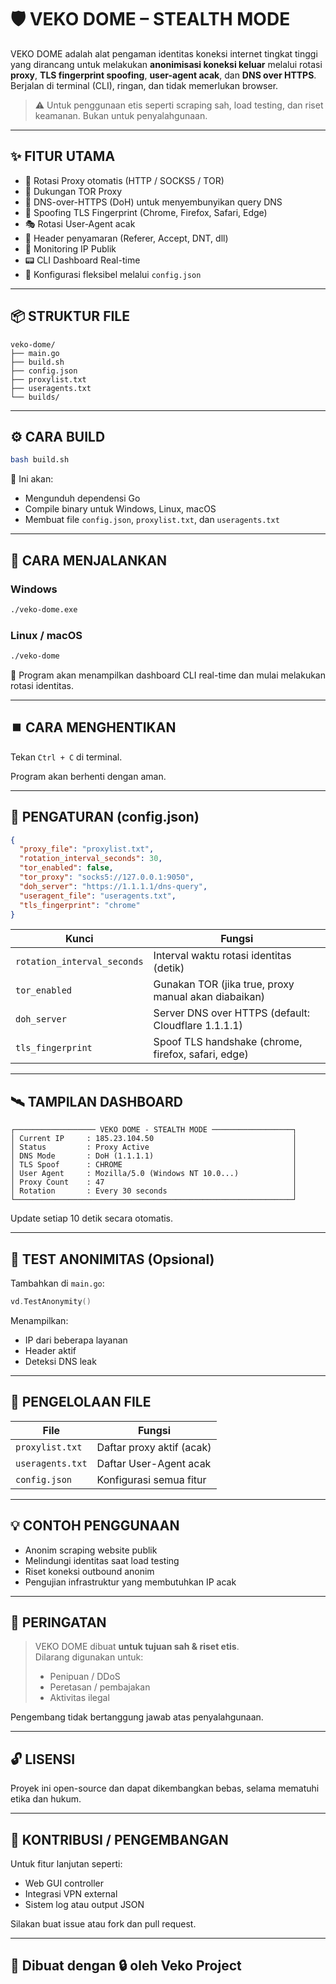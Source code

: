 # 🛡️ VEKO DOME – STEALTH MODE

VEKO DOME adalah alat pengaman identitas koneksi internet tingkat tinggi yang dirancang untuk melakukan **anonimisasi koneksi keluar** melalui rotasi **proxy**, **TLS fingerprint spoofing**, **user-agent acak**, dan **DNS over HTTPS**.  
Berjalan di terminal (CLI), ringan, dan tidak memerlukan browser.

> ⚠️ Untuk penggunaan etis seperti scraping sah, load testing, dan riset keamanan. Bukan untuk penyalahgunaan.

---

## ✨ FITUR UTAMA

- 🔄 Rotasi Proxy otomatis (HTTP / SOCKS5 / TOR)
- 🧅 Dukungan TOR Proxy
- 🔐 DNS-over-HTTPS (DoH) untuk menyembunyikan query DNS
- 🧬 Spoofing TLS Fingerprint (Chrome, Firefox, Safari, Edge)
- 🎭 Rotasi User-Agent acak
- 🧾 Header penyamaran (Referer, Accept, DNT, dll)
- 📡 Monitoring IP Publik
- 📟 CLI Dashboard Real-time
- 📁 Konfigurasi fleksibel melalui `config.json`

---

## 📦 STRUKTUR FILE

```
veko-dome/
├── main.go
├── build.sh
├── config.json
├── proxylist.txt
├── useragents.txt
└── builds/
```

---

## ⚙️ CARA BUILD

```bash
bash build.sh
```

📌 Ini akan:
- Mengunduh dependensi Go
- Compile binary untuk Windows, Linux, macOS
- Membuat file `config.json`, `proxylist.txt`, dan `useragents.txt`

---

## 🚀 CARA MENJALANKAN

### Windows
```bash
./veko-dome.exe
```

### Linux / macOS
```bash
./veko-dome
```

📌 Program akan menampilkan dashboard CLI real-time dan mulai melakukan rotasi identitas.

---

## ⏹️ CARA MENGHENTIKAN

Tekan `Ctrl + C` di terminal.

Program akan berhenti dengan aman.

---

## 🔧 PENGATURAN (config.json)

```json
{
  "proxy_file": "proxylist.txt",
  "rotation_interval_seconds": 30,
  "tor_enabled": false,
  "tor_proxy": "socks5://127.0.0.1:9050",
  "doh_server": "https://1.1.1.1/dns-query",
  "useragent_file": "useragents.txt",
  "tls_fingerprint": "chrome"
}
```

| Kunci               | Fungsi                                                                 |
|---------------------|------------------------------------------------------------------------|
| `rotation_interval_seconds` | Interval waktu rotasi identitas (detik)                   |
| `tor_enabled`       | Gunakan TOR (jika true, proxy manual akan diabaikan)                  |
| `doh_server`        | Server DNS over HTTPS (default: Cloudflare 1.1.1.1)                    |
| `tls_fingerprint`   | Spoof TLS handshake (chrome, firefox, safari, edge)                   |

---

## 🛰️ TAMPILAN DASHBOARD

```text
┌────────────────── VEKO DOME - STEALTH MODE ──────────────────┐
│ Current IP     : 185.23.104.50                               │
│ Status         : Proxy Active                                │
│ DNS Mode       : DoH (1.1.1.1)                               │
│ TLS Spoof      : CHROME                                      │
│ User Agent     : Mozilla/5.0 (Windows NT 10.0...)            │
│ Proxy Count    : 47                                          │
│ Rotation       : Every 30 seconds                            │
└──────────────────────────────────────────────────────────────┘
```

Update setiap 10 detik secara otomatis.

---

## 🧪 TEST ANONIMITAS (Opsional)

Tambahkan di `main.go`:
```go
vd.TestAnonymity()
```

Menampilkan:
- IP dari beberapa layanan
- Header aktif
- Deteksi DNS leak

---

## 📁 PENGELOLAAN FILE

| File             | Fungsi                     |
|------------------|----------------------------|
| `proxylist.txt`  | Daftar proxy aktif (acak)  |
| `useragents.txt` | Daftar User-Agent acak     |
| `config.json`    | Konfigurasi semua fitur    |

---

## 💡 CONTOH PENGGUNAAN

- Anonim scraping website publik
- Melindungi identitas saat load testing
- Riset koneksi outbound anonim
- Pengujian infrastruktur yang membutuhkan IP acak

---

## 🛑 PERINGATAN

> VEKO DOME dibuat **untuk tujuan sah & riset etis**.  
> Dilarang digunakan untuk:
> - Penipuan / DDoS
> - Peretasan / pembajakan
> - Aktivitas ilegal

Pengembang tidak bertanggung jawab atas penyalahgunaan.

---

## 🔓 LISENSI

Proyek ini open-source dan dapat dikembangkan bebas, selama mematuhi etika dan hukum.

---

## 🧠 KONTRIBUSI / PENGEMBANGAN

Untuk fitur lanjutan seperti:
- Web GUI controller
- Integrasi VPN external
- Sistem log atau output JSON

Silakan buat issue atau fork dan pull request.

---

## 🦾 Dibuat dengan 🔒 oleh Veko Project